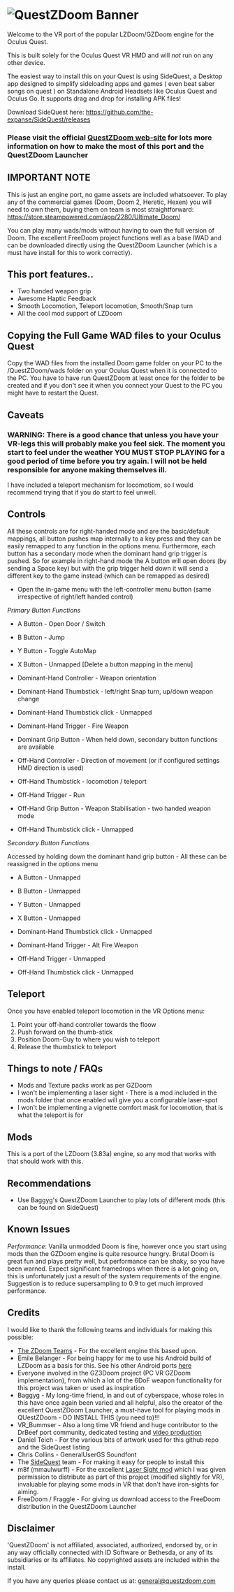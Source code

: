 ![QuestZDoom Banner](https://www.questzdoom.com/img/banner2.jpg)
===

Welcome to the VR port of the popular LZDoom/GZDoom engine for the Oculus Quest.

This is built solely for the Oculus Quest VR HMD and will *not* run on any other device.

The easiest way to install this on your Quest is using SideQuest, a Desktop app designed to simplify sideloading apps and games ( even beat saber songs on quest ) on Standalone Android Headsets like Oculus Quest and Oculus Go. It supports drag and drop for installing APK files!

Download SideQuest here:
https://github.com/the-expanse/SideQuest/releases


### Please visit the official [QuestZDoom web-site](https://www.questzdoom.com/index.html) for lots more information on how to make the most of this port and the QuestZDoom Launcher



IMPORTANT NOTE
--------------

This is just an engine port, no game assets are included whatsoever. To play any of the commercial games (Doom, Doom 2, Heretic, Hexen) you will need to own them, buying them on team is most straightforward:  https://store.steampowered.com/app/2280/Ultimate_Doom/

You can play many wads/mods without having to own the full version of Doom. The excellent FreeDoom project functions well as a base IWAD and can be downloaded directly using the QuestZDoom Launcher (which is a must have install for this to work correctly).


This port features..
--------------------

* Two handed weapon grip
* Awesome Haptic Feedback
* Smooth Locomotion, Teleport locomotion, Smooth/Snap turn
* All the cool mod support of LZDoom


Copying the Full Game WAD files to your Oculus Quest
----------------------------------------------------

Copy the WAD files from the installed Doom game folder on your PC to the /QuestZDoom/wads folder on your Oculus Quest when it is connected to the PC. You have to have run QuestZDoom at least once for the folder to be created and if you don't see it when you connect your Quest to the PC you might have to restart the Quest.


Caveats
-------

### WARNING:  There is a good chance that unless you have your VR-legs this will probably make you feel  sick. The moment you start to feel under the weather YOU MUST STOP PLAYING for a good period of time before you try again. I will not be held responsible for anyone making themselves ill.

I have included a teleport mechanism for locomotiom, so I would recommend trying that if you do start to feel unwell.


Controls
--------

All these controls are for right-handed mode and are the basic/default mappings, all button pushes map internally to a key press and they can be easily remapped to any function in the options menu. Furthermore, each button has a secondary mode when the dominant hand grip trigger is pushed. So for example in right-hand mode the A button will open doors (by sending a Space key) but with the grip trigger held down it will send a different key to the game instead (which can be remapped as desired)


* Open the in-game menu with the left-controller menu button (same irrespective of right/left handed control)

*Primary Button Functions*

* A Button - Open Door / Switch
* B Button - Jump
* Y Button - Toggle AutoMap
* X Button - Unmapped  [Delete a button mapping in the menu]

* Dominant-Hand Controller - Weapon orientation
* Dominant-Hand Thumbstick - left/right Snap turn, up/down weapon change
* Dominant-Hand Thumbstick click - Unmapped
* Dominant-Hand Trigger - Fire Weapon
* Dominant Grip Button - When held down, secondary button functions are available

* Off-Hand Controller - Direction of movement (or if configured settings HMD direction is used)
* Off-Hand Thumbstick - locomotion / teleport
* Off-Hand Trigger - Run
* Off-Hand Grip Button - Weapon Stabilisation - two handed weapon mode
* Off-Hand Thumbstick click - Unmapped

*Secondary Button Functions*

Accessed by holding down the dominant hand grip button - All these can be reassigned in the options menu

* A Button - Unmapped
* B Button - Unmapped
* Y Button - Unmapped
* X Button - Unmapped

* Dominant-Hand Thumbstick click - Unmapped
* Dominant-Hand Trigger - Alt Fire Weapon

* Off-Hand Trigger - Unmapped
* Off-Hand Thumbstick click - Unmapped

Teleport
--------

Once you have enabled teleport locomotion in the VR Options menu:
1. Point your off-hand controller towards the floow
1. Push forward on the thumb-stick
1. Position Doom-Guy to where you wish to teleport
1. Release the thumbstick to teleport


Things to note / FAQs
----------------------

* Mods and Texture packs work as per GZDoom
* I won't be implementing a laser sight - There is a mod included in the mods folder that once enabled will give you a configurable laser-spot
* I won't be implementing a vignette comfort mask for locomotion, that is what the teleport is for


Mods
----

This is a port of the LZDoom (3.83a) engine, so any mod that works with that should work with this.


Recommendations
---------------

* Use Baggyg's QuestZDoom Launcher to play lots of different mods (this can be found on SideQuest)


Known Issues
------------

_Performance_: Vanilla unmodded Doom is fine, however once you start using mods then the GZDoom engine is quite resource hungry. Brutal Doom is great fun and plays pretty well, but performance can be shaky, so you have been warned. Expect significant framedrops when there is a lot going on, this is unfortunately just a result of the system requirements of the engine. Suggestion is to reduce supersampling to 0.9 to get much improved performance.


Credits
-------

I would like to thank the following teams and individuals for making this possible:

* [The ZDoom Teams](https://zdoom.org/index) - For the excellent engine this based upon.
* Emile Belanger - For being happy for me to use his Android build of LZDoom as a basis for this. See his other Android ports [here](http://www.beloko.com/)
* Everyone involved in the GZ3Doom project (PC VR GZDoom implementation), from which a lot of the 6DoF weapon functionality for this project was taken or used as inspiration
* Baggyg - My long-time friend, in and out of cyberspace, whose roles in this have once again been varied and all helpful, also the creator of the excellent QuestZDoom Launcher, a must-have tool for playing mods in QUestZDoom - DO INSTALL THIS (you need to)!!!
* VR_Bummser - Also a long time VR friend and huge contributor to the DrBeef port community, dedicated testing and [video production](https://www.youtube.com/user/MrNeitey/videos)
* Daniel Teich - For the various bits of artwork used for this github repo and the SideQuest listing
* Chris Collins - GeneralUserGS Soundfont
* The [SideQuest](https://sidequestvr.com/#/news) team - For making it easy for people to install this
* m8f (mmaulwurff) - For the excellent [Laser Sight mod](https://github.com/mmaulwurff/laser-sight) which I was given permission to distribute as part of this project (modified slightly for VR), invaluable for playing some mods in VR that don't have iron-sights for aiming.
* FreeDoom / Fraggle - For giving us download access to the FreeDoom distribution in the QuestZDoom Launcher

Disclaimer
----------

'QuestZDoom' is not affiliated, associated, authorized, endorsed by, or in any way officially connected with ID Software or Bethesda, or any of its subsidiaries or its affiliates. No copyrighted assets are included within the install.

If you have any queries please contact us at: general@questzdoom.com
